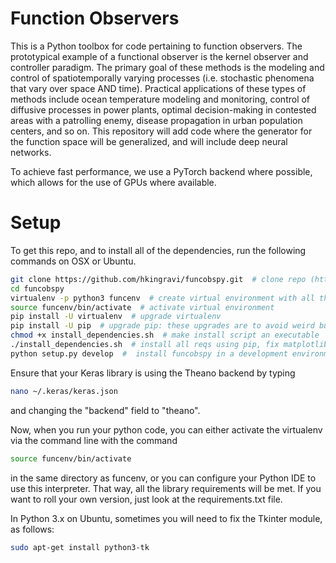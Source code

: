 # Function Observers
This is a Python toolbox for code pertaining to function observers.
The prototypical example of a functional observer is the
kernel observer and controller paradigm. The primary goal of these methods is the 
modeling and control of spatiotemporally varying processes (i.e. stochastic 
phenomena that vary over space AND time). Practical applications of these 
types of methods include ocean temperature modeling and monitoring, control 
of diffusive processes in power plants, optimal decision-making in contested 
areas with a patrolling enemy, disease propagation in urban population centers, 
and so on. This repository will add code where the generator for the function 
space will be generalized, and will include deep neural networks.

To achieve fast performance, we use a PyTorch backend where possible, which allows
for the use of GPUs where available.  


# Setup

To get this repo, and to install all of the dependencies, run the following commands on OSX or Ubuntu.

```bash
git clone https://github.com/hkingravi/funcobspy.git  # clone repo (https)
cd funcobspy
virtualenv -p python3 funcenv  # create virtual environment with all the of dependencies required
source funcenv/bin/activate  # activate virtual environment
pip install -U virtualenv  # upgrade virtualenv
pip install -U pip  # upgrade pip: these upgrades are to avoid weird bugs in some installs
chmod +x install_dependencies.sh  # make install script an executable
./install_dependencies.sh  # install all reqs using pip, fix matplotlib backend issue
python setup.py develop  #  install funcobspy in a development environment
```

Ensure that your Keras library is using the Theano backend by typing
```bash
nano ~/.keras/keras.json
```
and changing the "backend" field to "theano".

Now, when you run your python code, you can either activate the virtualenv via the command line
with the command 
```bash
source funcenv/bin/activate
```
in the same directory as funcenv, or you can configure your Python IDE to use this interpreter. That
way, all the library requirements will be met. If you want to roll your own version, just look at the
requirements.txt file. 

In Python 3.x on Ubuntu, sometimes you will need to fix the Tkinter module, as follows:
```bash
sudo apt-get install python3-tk
```



